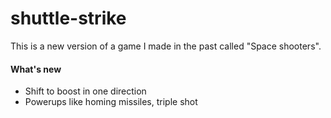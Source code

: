 # shuttle-strike
This is a new version of a game I made in the past called "Space shooters".

#### What's new
- Shift to boost in one direction
- Powerups like homing missiles, triple shot
